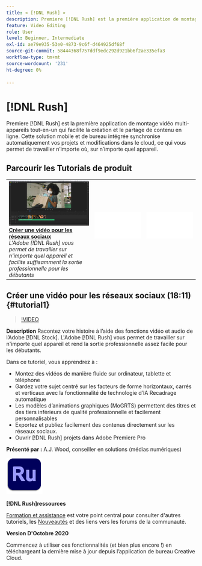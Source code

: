 ```yaml
---
title: « [!DNL Rush] »
description: Premiere [!DNL Rush] est la première application de montage vidéo multi-appareils tout-en-un qui facilite plus que jamais la création et le partage de contenu en ligne
feature: Video Editing
role: User
level: Beginner, Intermediate
exl-id: ae79e935-53e0-4873-9c6f-d464925df68f
source-git-commit: 58444368f757ddf9edc292d921bb6f2ae335efa3
workflow-type: tm+mt
source-wordcount: '231'
ht-degree: 0%

---
```


# [!DNL Rush]

Premiere [!DNL Rush] est la première application de montage vidéo multi-appareils tout-en-un qui facilite la création et le partage de contenu en ligne. Cette solution mobile et de bureau intégrée synchronise automatiquement vos projets et modifications dans le cloud, ce qui vous permet de travailler n’importe où, sur n’importe quel appareil.

## Parcourir les Tutorials de produit

<table style="table-layout:fixed">
<tr>
 <td>
   <a href="rush.md#tutorial1">
      <img alt="Création d’une vidéo pour les réseaux sociaux" src="../assets/rush_socialMediaAd_wood_thumbnail.jpg" />
   </a>
    <div>
   <a href="rush.md#tutorial1"><strong>Créer une vidéo pour les réseaux sociaux</strong></a>
    </div>
    <em>L'Adobe [!DNL Rush] vous permet de travailler sur n'importe quel appareil et facilite suffisamment la sortie professionnelle pour les débutants</em>
    <br>
  </td>
  <td>
    <img alt="Espaceur" src="../assets/Whitespacer.png" />
    <div>
    <br>
  </td>
  <td>
    <img alt="Espaceur" src="../assets/Whitespacer.png" />
    <div>
    <br>
  </td>
</tr>
</table>

## Créer une vidéo pour les réseaux sociaux (18:11) {#tutorial1}

>[!VIDEO](https://video.tv.adobe.com/v/326900?hidetitle=true)

**Description**
Racontez votre histoire à l’aide des fonctions vidéo et audio de l’Adobe [!DNL Stock]. L&#39;Adobe [!DNL Rush] vous permet de travailler sur n&#39;importe quel appareil et rend la sortie professionnelle assez facile pour les débutants.

Dans ce tutoriel, vous apprendrez à :
* Montez des vidéos de manière fluide sur ordinateur, tablette et téléphone
* Gardez votre sujet centré sur les facteurs de forme horizontaux, carrés et verticaux avec la fonctionnalité de technologie d’IA Recadrage automatique
* Les modèles d’animations graphiques (MoGRTS) permettent des titres et des tiers inférieurs de qualité professionnelle et facilement personnalisables
* Exportez et publiez facilement des contenus directement sur les réseaux sociaux.
* Ouvrir [!DNL Rush] projets dans Adobe Premiere Pro

**Présenté par :**
A.J. Wood, conseiller en solutions (médias numériques)

![Logo Rush](../assets/ru_appicon_96.png)

**[!DNL Rush]ressources**

[Formation et assistance](https://helpx.adobe.com/support/premiere-rush.html) est votre point central pour consulter d&#39;autres tutoriels, les [Nouveautés](https://helpx.adobe.com/premiere-rush/user-guide.html/premiere-rush/help/whats-new.ug.html) et des liens vers les forums de la communauté.

**Version D&#39;Octobre 2020**

Commencez à utiliser ces fonctionnalités (et bien plus encore !) en téléchargeant la dernière mise à jour depuis l’application de bureau Creative Cloud.
